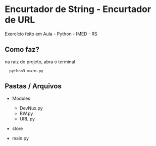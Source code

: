 # Encurtador de String - Encurtador de URL
Exercício feito em Aula - Python - IMED - RS

## Como faz? ##
na raíz do projeto, abra o terminal
```shell
  python3 main.py
```


## Pastas / Arquivos ##

<ul>
  <li>
    <p>Modules</p>
    <ul>
      <li>DevNux.py</li>
      <li>RW.py</li>
      <li>URL.py</li>
    </ul>
  </li>
  <li>
    <p>store</p>
  </li>
  <li>main.py</li>
</ul>
